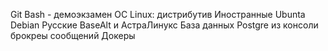 Git Bash - демоэкзамен
OC Linux: дистрибутив Иностранные Ubunta Debian Русские BaseAlt и АстраЛинукс
База данных Postgre из консоли 
брокреы сообщений
Докеры
